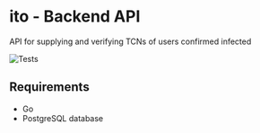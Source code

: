 # ito - Backend API

API for supplying and verifying TCNs of users confirmed infected

![Tests](https://github.com/ito-org/api-backend/workflows/Build/badge.svg)

## Requirements

- Go
- PostgreSQL database
